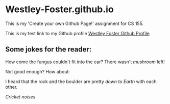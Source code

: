 # Westley-Foster.github.io
This is my 'Create your own Github Page!' assignment for CS 155.

This is my test link to my Github profile [Westley Foster Github Profile](https://github.com/Westley-Foster)

## Some jokes for the reader:

How come the fungus couldn't fit into the car? There wasn't *mushroom* left! 

Not good enough? How about:

I heard that the rock and the boulder are pretty *down to Earth* with each other. 

*Cricket noises*
